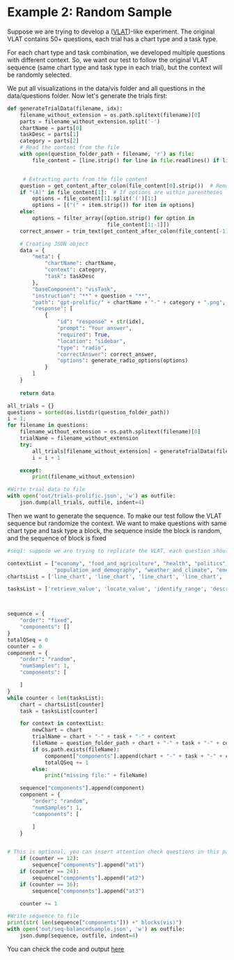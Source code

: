 # Example 2: Random Sample

Suppose we are trying to develop a ([VLAT](https://ieeexplore.ieee.org/stamp/stamp.jsp?arnumber=7539634&casa_token=9jo2PolUvEQAAAAA:vQJzbp3Sh6FU5TW1uaNyNKzQio6cSyx6-BOKrZ4cbDE6nAYOWFj3NJNecDMQlHg-1beKBM8Ra5I&tag=1))-like experiment.
The original VLAT contains 50+ questions, each trial has a chart type and a task type.

For each chart type and task combination, we developed multiple questions with different context.
So, we want our test to follow the original VLAT sequence (same chart type and task type in each trial), but the context will be randomly selected.

We put all visualizations in the data/vis folder and all questions in the data/questions folder.
Now let's generate the trials first:

```python
def generateTrialData(filename, idx):
    filename_without_extension = os.path.splitext(filename)[0]
    parts = filename_without_extension.split('-')
    chartName = parts[0]
    taskDesc = parts[1]
    category = parts[2]
    # Read the content from the file
    with open(question_folder_path + filename, 'r') as file:
        file_content = [line.strip() for line in file.readlines() if line.strip()]


     # Extracting parts from the file content
    question = get_content_after_colon(file_content[0].strip())  # Remove leading/trailing whitespaces
    if "(A)" in file_content[1]:  # If options are within parentheses
        options = file_content[1].split('(')[1:]
        options = [("(" + item.strip()) for item in options]
    else:
        options = filter_array([option.strip() for option in
                                file_content[1:-1]])  
    correct_answer = trim_text(get_content_after_colon(file_content[-1]))  

    # Creating JSON object
    data = {
        "meta": {
            "chartName": chartName,
            "context": category,
            "task": taskDesc
        },
        "baseComponent": "visTask",
        "instruction": "**" + question + "**",
        "path": "gpt-prolific/" + chartName + "-" + category + ".png",
        "response": [
            {
                "id": "response" + str(idx),
                "prompt": "Your answer",
                "required": True,
                "location": "sidebar",
                "type": "radio",
                "correctAnswer": correct_answer,
                "options": generate_radio_options(options)
            }
        ]
    }
   
    return data

all_trials = {}
questions = sorted(os.listdir(question_folder_path))
i = 1;
for filename in questions:
    filename_without_extension = os.path.splitext(filename)[0]
    trialName = filename_without_extension
    try:
        all_trials[filename_without_extension] = generateTrialData(filename, i)
        i = i + 1

    except:
        print(filename_without_extension)

#Wirte trial data to file
with open('out/trials-prolific.json', 'w') as outfile:
    json.dump(all_trials, outfile, indent=4)

```

Then we want to generate the sequence. To make our test follow the VLAT sequence but randomize the context.
We want to make questions with same chart type and task type a block, the sequence inside the block is random, and the sequence of block is fixed
```python
#seq1: suppose we are trying to replicate the VLAT, each question should have same chart type and task type, but randomly pick a context 

contextList = ["economy", "food_and_agriculture", "health", "politics", "education", "innovation",
               "population_and_demography", "weather_and_climate", "energy_and_environment"]
chartsList = ['line_chart', 'line_chart', 'line_chart', 'line_chart', 'line_chart', 'bar_chart', 'bar_chart', 'bar_chart', 'bar_chart', 'stacked_bar_chart', 'stacked_bar_chart', 'stacked_bar_chart', 'stacked_bar_chart', '100_percent_stacked_bar_chart', '100_percent_stacked_bar_chart', '100_percent_stacked_bar_chart', 'pie_chart', 'pie_chart', 'pie_chart', 'histogram', 'histogram', 'histogram', 'scatterplot', 'scatterplot', 'scatterplot', 'scatterplot', 'scatterplot', 'scatterplot', 'scatterplot', 'area_chart', 'area_chart', 'area_chart', 'area_chart', 'stacked_area_chart', 'stacked_area_chart', 'stacked_area_chart', 'stacked_area_chart', 'stacked_area_chart', 'bubble_chart', 'bubble_chart', 'bubble_chart', 'bubble_chart', 'bubble_chart', 'bubble_chart', 'bubble_chart', 'choropleth_map', 'choropleth_map', 'choropleth_map', 'tree_map', 'tree_map', 'tree_map', 'end']

tasksList = ['retrieve_value', 'locate_value', 'identify_range', 'describe_trend_or_correlation', 'estimate_the_difference_between_two_values_of_the_same_type', 'retrieve_value', 'locate_value', 'identify_range', 'make_comparisons', 'retrieve_value', 'estimate_the_ratio_of_one_value_to_another_value_of_the_same_type', 'locate_value', 'make_comparisons', 'retrieve_value', 'locate_value', 'make_comparisons', 'retrieve_value', 'locate_value', 'make_comparisons', 'retrieve_value', 'locate_value', 'make_comparisons', 'retrieve_value', 'locate_value', 'identify_range', 'identify_anomalies', 'identify_clusters', 'describe_trend_or_correlation', 'make_comparisons', 'retrieve_value', 'locate_value', 'identify_range', 'describe_trend_or_correlation', 'retrieve_value', 'estimate_the_ratio_of_one_value_to_another_value_of_the_same_type', 'locate_value', 'describe_trend_or_correlation', 'make_comparisons', 'retrieve_value', 'locate_value', 'identify_range', 'identify_anomalies', 'identify_clusters', 'describe_trend_or_correlation', 'make_comparisons', 'retrieve_value', 'locate_value', 'make_comparisons', 'locate_value', 'retrieve_value', 'identify_the_hierarchical_structure']



sequence = {
    "order": "fixed",
    "components": []
}
totalQSeq = 0
counter = 0
component = {
    "order": "random",
    "numSamples": 1,
    "components": [

    ]
}
while counter < len(tasksList):
    chart = chartsList[counter]
    task = tasksList[counter]

    for context in contextList:
        newChart = chart
        trialName = chart + "-" + task + "-" + context
        fileName = question_folder_path + chart + "-" + task + "-" + context + ".txt"
        if os.path.exists(fileName):
            component["components"].append(chart + "-" + task + "-" + context)
            totalQSeq += 1
        else:
            print("missing file:" + fileName)

    sequence["components"].append(component)
    component = {
        "order": "random",
        "numSamples": 1,
        "components": [

        ]
    }


# This is optional, you can insert attention check questions in this pattern.
    if (counter == 12):
        sequence["components"].append("at1")
    if (counter == 24):
        sequence["components"].append("at2")
    if (counter == 36):
        sequence["components"].append("at3")

    counter += 1

#Write sequence to file
print(str( len(sequence["components"])) +" blocks(vis)")
with open('out/seq-balancedsample.json', 'w') as outfile:
    json.dump(sequence, outfile, indent=4)

```

You can check the code and output [here](https://codesandbox.io/p/devbox/config-gen-demo2-ywf9rw?file=%2Fmain.py%3A77%2C1-138%2C1)
